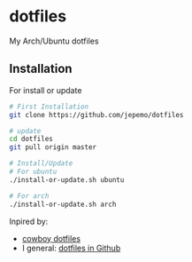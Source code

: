 # dotfiles
My Arch/Ubuntu dotfiles

## Installation

For install or update

```bash
# First Installation
git clone https://github.com/jepemo/dotfiles

# update
cd dotfiles
git pull origin master

# Install/Update
# For ubuntu
./install-or-update.sh ubuntu

# For arch
./install-or-update.sh arch
```


Inpired by:
  - [cowboy dotfiles](https://github.com/cowboy/dotfiles)
  - I general: [dotfiles in Github](https://dotfiles.github.io/)
